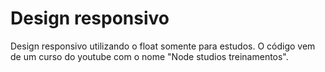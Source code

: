 # Design responsivo
 Design responsivo utilizando o float somente para estudos.
 O código vem de um curso do youtube com o nome "Node studios treinamentos".
 
